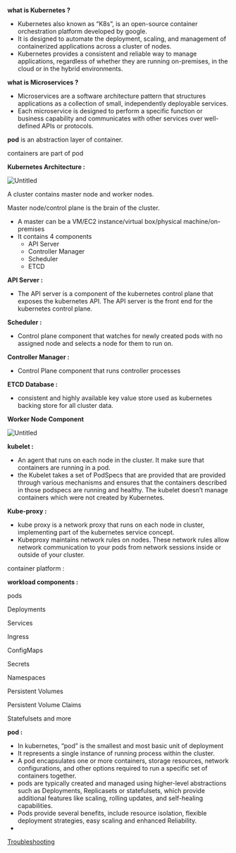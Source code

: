 ************what is Kubernetes ?************

- Kubernetes also known as “K8s”, is an open-source container orchestration platform developed by google.
- It is designed to automate the deployment, scaling, and management of containerized applications across a cluster of nodes.
- Kubernetes provides a consistent and reliable way to manage applications, regardless of whether they are running on-premises, in the cloud or in the hybrid environments.

********what is Microservices ?********

- Microservices are a software architecture pattern that structures applications as a collection of small, independently deployable services.
- Each microservice is designed to perform a specific function or business capability and communicates with other services over well-defined APIs or protocols.

****pod**** is an abstraction layer of container. 

containers are part of pod

**************************************************Kubernetes Architecture :**************************************************

![Untitled](https://prod-files-secure.s3.us-west-2.amazonaws.com/a2be7731-103e-4bd5-ab13-8230a2fe0d79/d62c83e9-90c4-4efa-9943-a9e5d290a55e/Untitled.png)

A cluster contains master node and worker nodes.

Master node/control plane is the brain of the cluster.

- A master can be a VM/EC2 instance/virtual box/physical machine/on-premises
- It contains 4 components
    - API Server
    - Controller Manager
    - Scheduler
    - ETCD

******API Server :******

- The API server is a component of the kubernetes control plane that exposes the kubernetes API. The API server is the front end for the kubernetes control plane.

********************Scheduler :********************

- Control plane component that watches for newly created pods with no assigned node and selects a node for them to run on.

****************************************Controller Manager :****************************************

- Control Plane component that runs controller processes

********************************ETCD Database :******************************** 

- consistent and highly available key value store used as kubernetes backing  store for all cluster data.

******************************************Worker Node Component******************************************

![Untitled](https://prod-files-secure.s3.us-west-2.amazonaws.com/a2be7731-103e-4bd5-ab13-8230a2fe0d79/4194bc70-d2bc-4ec6-93ce-6bc14900f2c9/Untitled.png)

******************************kubelet :****************************** 

- An agent that runs on each node in the cluster. It make sure that containers are running in a pod.
- the Kubelet takes a set of PodSpecs that are provided that are provided through various mechanisms and ensures that the containers described in those podspecs are running and healthy. The kubelet doesn’t manage containers which were not created by Kubernetes.

**************************Kube-proxy :**************************  

- kube proxy is a network proxy that runs on each node in cluster, implementing part of the kubernetes service concept.
- Kubeproxy maintains network rules on nodes. These network rules allow network communication to your pods from network sessions inside or outside of your cluster.

container platform : 

******************************************workload components :******************************************

pods

Deployments

Services

Ingress

ConfigMaps

Secrets

Namespaces

Persistent Volumes

Persistent Volume Claims

Statefulsets and more

**********pod :**********

- In kubernetes, “pod” is the smallest and most basic unit of deployment
- It represents a single instance of running process within the cluster.
- A pod encapsulates one or more containers, storage resources, network configurations, and other options required to run a specific set of containers together.
- pods are typically created and managed using higher-level abstractions such as Deployments, Replicasets or statefulsets, which provide additional features like scaling, rolling updates, and self-healing capabilities.
- Pods provide several benefits, include resource isolation, flexible deployment strategies, easy scaling and enhanced Reliability.
- 

[Troubleshooting](https://www.prodevopsguy.site/100-Kubernetes-Errors-With-Solution)
